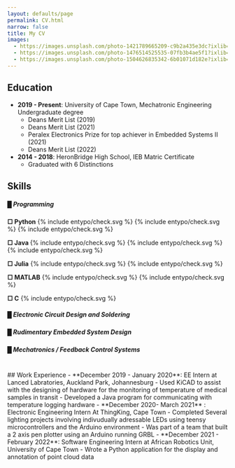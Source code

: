 ```yaml
---
layout: defaults/page
permalink: CV.html
narrow: false
title: My CV
images:
  - https://images.unsplash.com/photo-1421789665209-c9b2a435e3dc?ixlib=rb-0.3.5&ixid=eyJhcHBfaWQiOjEyMDd9&s=5b1016b885e7438c4633109d77368d4d&auto=format&fit=crop&w=1651&q=80
  - https://images.unsplash.com/photo-1476514525535-07fb3b4ae5f1?ixlib=rb-0.3.5&ixid=eyJhcHBfaWQiOjEyMDd9&s=468a8c18f5d811cf03c654b653b5089e&auto=format&fit=crop&w=1650&q=80
  - https://images.unsplash.com/photo-1504626835342-6b01071d182e?ixlib=rb-0.3.5&ixid=eyJhcHBfaWQiOjEyMDd9&s=975855d515c9d56352ee3bfe74287f2b&auto=format&fit=crop&w=1651&q=80
---
```


## Education
- **2019 - Present**:  University of Cape Town, Mechatronic Engineering Undergraduate degree
  - Deans Merit List (2019)
  - Deans Merit List (2021)
  - Peralex Electronics Prize for top achiever in Embedded Systems II (2021)
  - Deans Merit List (2022)
- **2014 - 2018**: HeronBridge High School, IEB Matric Certificate
  - Graduated with 6 Distinctions  

## Skills 
##### █ Programming 
<p class="d-flex align-items-center indent">
  <b>□ Python</b>
<span class="icon green ml-2">
  {% include entypo/check.svg %}
</span>
<span class="icon green ml-2">
  {% include entypo/check.svg %}
</span>
<span class="icon green ml-2">
  {% include entypo/check.svg %}
</span>
</p>


<p class="d-flex align-items-center indent">
  <b>□ Java  </b>
<span class="icon green ml-2">
  {% include entypo/check.svg %}
</span>
<span class="icon green ml-2">
  {% include entypo/check.svg %}
</span>
<span class="icon green ml-2">
  {% include entypo/check.svg %}
</span>
</p>

<p class="d-flex align-items-center indent">
  <b>□ Julia</b>
<span class="icon green ml-2">
  {% include entypo/check.svg %}
</span>
<span class="icon green ml-2">
  {% include entypo/check.svg %}
</span>
</p>

<p class="d-flex align-items-center indent">
  <b>□ MATLAB</b>
<span class="icon green ml-2">
  {% include entypo/check.svg %}
</span>
<span class="icon green ml-2">
  {% include entypo/check.svg %}
</span>
</p>

<p class="d-flex align-items-center indent">
  <b>□ C</b>
<span class="icon green ml-2">
  {% include entypo/check.svg %}
</span>
</p>


##### █ Electronic Circuit Design and Soldering
##### █ Rudimentary Embedded System Design
##### █ Mechatronics / Feedback Control Systems 

<br/>
## Work Experience
- **December 2019 - January 2020**: EE Intern at Lanced Labratories, Auckland Park, Johannesburg
  - Used KiCAD to assist with the designing of hardware for the monitoring of temperature of medical samples in transit
  - Developed a Java program for communicating with temperature logging hardware
- **December 2020- March 2021** : Electronic Engineering Intern At ThingKing, Cape Town
  - Completed Several lighting projects involving indivudually adressable LEDs using teensy microcontrollers and the Arduino environment
  - Was part of a team that built a 2 axis pen plotter using an Arduino running GRBL
- **December 2021 - February 2022**: Software Engineering Intern at African Robotics Unit, University of Cape Town
  - Wrote a Python application for the display and annotation of point cloud data

